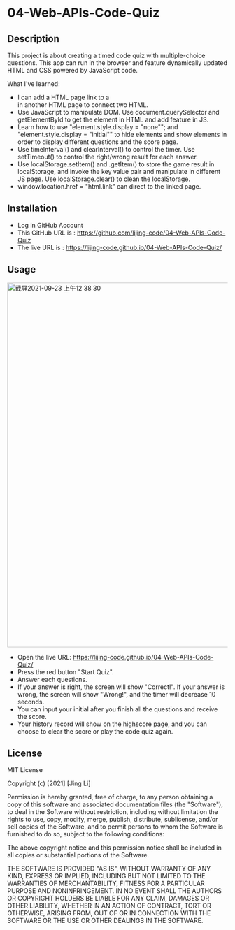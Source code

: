 # 04-Web-APIs-Code-Quiz

## Description

This project is about creating a timed code quiz with multiple-choice questions. This app can run in the browser and feature dynamically updated HTML and CSS powered by JavaScript code. 

What I've learned:

* I can add a HTML page link to a <div> in another HTML page to connect two HTML.
* Use JavaScript to manipulate DOM. Use document.querySelector and getElementById to get the element in HTML and add feature in JS.
* Learn how to use "element.style.display = "none""; and "element.style.display = "initial"" to hide elements and show elements in order to display different questions and the score page.
* Use timeInterval() and clearInterval() to control the timer. Use setTimeout() to control the right/wrong result for each answer.
* Use localStorage.setItem() and .getItem() to store the game result in localStorage, and invoke the key value pair and manipulate in different JS page. Use localStorage.clear() to clean the localStorage.
* window.location.href = "html.link" can direct to the linked page.


## Installation
* Log in GitHub Account
* This GitHub URL is : https://github.com/lijing-code/04-Web-APIs-Code-Quiz
* The live URL is : https://lijing-code.github.io/04-Web-APIs-Code-Quiz/
  
## Usage
  
<img width="835" alt="截屏2021-09-23 上午12 38 30" src="https://user-images.githubusercontent.com/68092036/134457880-42e6ca22-dcec-4674-af1a-9523b2a56eef.png">  
  
* Open the live URL: https://lijing-code.github.io/04-Web-APIs-Code-Quiz/
* Press the red button "Start Quiz".
* Answer each questions.
* If your answer is right, the screen will show "Correct!". If your answer is wrong, the screen will show "Wrong!", and the timer will decrease 10 seconds.
* You can input your initial after you finish all the questions and receive the score.
* Your history record will show on the highscore page, and you can choose to clear the score or play the code quiz again.

## License
MIT License

Copyright (c) [2021] [Jing Li]

Permission is hereby granted, free of charge, to any person obtaining a copy
of this software and associated documentation files (the "Software"), to deal
in the Software without restriction, including without limitation the rights
to use, copy, modify, merge, publish, distribute, sublicense, and/or sell
copies of the Software, and to permit persons to whom the Software is
furnished to do so, subject to the following conditions:

The above copyright notice and this permission notice shall be included in all
copies or substantial portions of the Software.

THE SOFTWARE IS PROVIDED "AS IS", WITHOUT WARRANTY OF ANY KIND, EXPRESS OR
IMPLIED, INCLUDING BUT NOT LIMITED TO THE WARRANTIES OF MERCHANTABILITY,
FITNESS FOR A PARTICULAR PURPOSE AND NONINFRINGEMENT. IN NO EVENT SHALL THE
AUTHORS OR COPYRIGHT HOLDERS BE LIABLE FOR ANY CLAIM, DAMAGES OR OTHER
LIABILITY, WHETHER IN AN ACTION OF CONTRACT, TORT OR OTHERWISE, ARISING FROM,
OUT OF OR IN CONNECTION WITH THE SOFTWARE OR THE USE OR OTHER DEALINGS IN THE
SOFTWARE.
